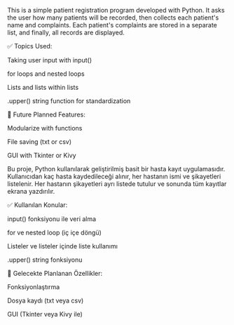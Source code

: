 This is a simple patient registration program developed with Python.
It asks the user how many patients will be recorded, then collects each patient's name and complaints.
Each patient's complaints are stored in a separate list, and finally, all records are displayed.

✅ Topics Used:

Taking user input with input()

for loops and nested loops

Lists and lists within lists

.upper() string function for standardization

🔧 Future Planned Features:

Modularize with functions

File saving (txt or csv)

GUI with Tkinter or Kivy


Bu proje, Python kullanılarak geliştirilmiş basit bir hasta kayıt uygulamasıdır.
Kullanıcıdan kaç hasta kaydedileceği alınır, her hastanın ismi ve şikayetleri listelenir.
Her hastanın şikayetleri ayrı listede tutulur ve sonunda tüm kayıtlar ekrana yazdırılır.

✅ Kullanılan Konular:

input() fonksiyonu ile veri alma

for ve nested loop (iç içe döngü)

Listeler ve listeler içinde liste kullanımı

.upper() string fonksiyonu

🔧 Gelecekte Planlanan Özellikler:

Fonksiyonlaştırma

Dosya kaydı (txt veya csv)

GUI (Tkinter veya Kivy ile)

